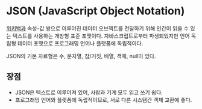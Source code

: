# JSON (JavaScript Object Notation)
[위키백과](https://ko.wikipedia.org/wiki/JSON)
 속성-값 쌍으로 이루어진 데이터 오브젝트를 전달하기 위해 인간이 읽을 수 있는 텍스트를 사용하는 개방형 표준 포맷이다.
자바스크립트로부터 파생되었지만 언어 독립형 데이터 포맷으로 프로그래밍 언어나 플랫폼에 독립적이다.

JSON의 기본 자료형은 수, 문자열, 참/거짓, 배열, 객체, null이 있다.

## 장점
* JSON은 텍스트로 이루어져 있어, 사람과 기계 모두 읽고 쓰기 쉽다.
* 프로그래밍 언어와 플랫폼에 독립적이므로, 서로 다른 시스템간 객체 교환에 좋다.
